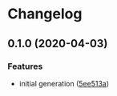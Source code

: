 # Changelog

## 0.1.0 (2020-04-03)


### Features

* initial generation ([5ee513a](https://www.github.com/googleapis/java-os-config/commit/5ee513ab0474c789ac37c76ee1b54c476d8a8c01))

